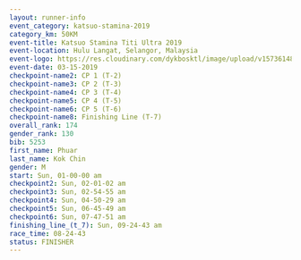 ```yaml
---
layout: runner-info 
event_category: katsuo-stamina-2019 
category_km: 50KM 
event-title: Katsuo Stamina Titi Ultra 2019 
event-location: Hulu Langat, Selangor, Malaysia 
event-logo: https://res.cloudinary.com/dykbosktl/image/upload/v1573614825/Logo/Logo_p7ft6n.png
event-date: 03-15-2019 
checkpoint-name2: CP 1 (T-2) 
checkpoint-name3: CP 2 (T-3) 
checkpoint-name4: CP 3 (T-4) 
checkpoint-name5: CP 4 (T-5) 
checkpoint-name6: CP 5 (T-6) 
checkpoint-name8: Finishing Line (T-7) 
overall_rank: 174
gender_rank: 130
bib: 5253
first_name: Phuar
last_name: Kok Chin
gender: M
start: Sun, 01-00-00 am
checkpoint2: Sun, 02-01-02 am
checkpoint3: Sun, 02-54-55 am
checkpoint4: Sun, 04-50-29 am
checkpoint5: Sun, 06-45-49 am
checkpoint6: Sun, 07-47-51 am
finishing_line_(t_7): Sun, 09-24-43 am
race_time: 08-24-43
status: FINISHER
---
```

